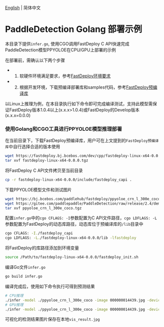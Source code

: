 [English](README.md) | 简体中文
# PaddleDetection Golang 部署示例

本目录下提供`infer.go`, 使用CGO调用FastDeploy C API快速完成PaddleDetection模型PPYOLOE在CPU/GPU上部署的示例

在部署前，需确认以下两个步骤

- 1. 软硬件环境满足要求，参考[FastDeploy环境要求](../../../../../docs/cn/build_and_install/download_prebuilt_libraries.md)
- 2. 根据开发环境，下载预编译部署库和samples代码，参考[FastDeploy预编译库](../../../../../docs/cn/build_and_install/download_prebuilt_libraries.md)

以Linux上推理为例，在本目录执行如下命令即可完成编译测试，支持此模型需保证FastDeploy版本1.0.4以上(x.x.x>1.0.4)或FastDeploy的Develop版本(x.x.x=0.0.0)
### 使用Golang和CGO工具进行PPYOLOE模型推理部署

在当前目录下，下载FastDeploy预编译库，用户可在上文提到的`FastDeploy预编译库`中自行选择合适的版本使用
```bash
wget https://fastdeploy.bj.bcebos.com/dev/cpp/fastdeploy-linux-x64-0.0.0.tgz
tar xvf fastdeploy-linux-x64-0.0.0.tgz
```

将FastDeploy C API文件拷贝至当前目录
```bash
cp -r fastdeploy-linux-x64-0.0.0/include/fastdeploy_capi .
```

下载PPYOLOE模型文件和测试图片
```bash
wget https://bj.bcebos.com/paddlehub/fastdeploy/ppyoloe_crn_l_300e_coco.tgz
wget https://gitee.com/paddlepaddle/PaddleDetection/raw/release/2.4/demo/000000014439.jpg
tar xvf ppyoloe_crn_l_300e_coco.tgz
```

配置`infer.go`中的`cgo CFLAGS: -I`参数配置为C API文件路径，`cgo LDFLAGS: -L`参数配置为FastDeploy的动态库路径，动态库位于预编译库的`/lib`目录中
```bash
cgo CFLAGS: -I./fastdeploy_capi
cgo LDFLAGS: -L./fastdeploy-linux-x64-0.0.0/lib -lfastdeploy
```

将FastDeploy的库路径添加到环境变量
```bash
source /Path/to/fastdeploy-linux-x64-0.0.0/fastdeploy_init.sh 
```

编译Go文件`infer.go`
```bash
go build infer.go
```

编译完成后，使用如下命令执行可得到预测结果
```bash
# CPU推理
./infer -model ./ppyoloe_crn_l_300e_coco -image 000000014439.jpg -device 0
# GPU推理
./infer -model ./ppyoloe_crn_l_300e_coco -image 000000014439.jpg -device 1
```

可视化的检测结果图片保存在本地`vis_result.jpg`
